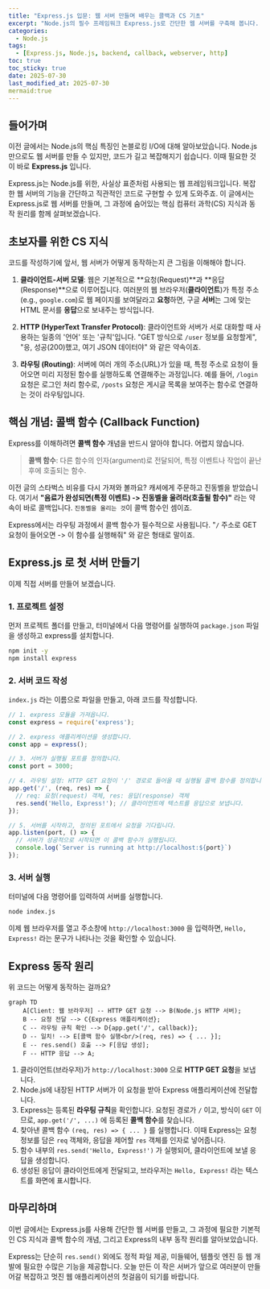 ```yaml
---
title: "Express.js 입문: 웹 서버 만들며 배우는 콜백과 CS 기초"
excerpt: "Node.js의 필수 프레임워크 Express.js로 간단한 웹 서버를 구축해 봅니다. 이 과정에서 콜백 함수, 라우팅 등 핵심 CS 개념과 동작 원리를 함께 학습합니다."
categories:
  - Node.js
tags:
  - [Express.js, Node.js, backend, callback, webserver, http]
toc: true
toc_sticky: true
date: 2025-07-30
last_modified_at: 2025-07-30
mermaid:true
---
```


## 들어가며

이전 글에서는 Node.js의 핵심 특징인 논블로킹 I/O에 대해 알아보았습니다. Node.js만으로도 웹 서버를 만들 수 있지만, 코드가 길고 복잡해지기 쉽습니다. 이때 필요한 것이 바로 **Express.js** 입니다.

Express.js는 Node.js를 위한, 사실상 표준처럼 사용되는 웹 프레임워크입니다. 복잡한 웹 서버의 기능을 간단하고 직관적인 코드로 구현할 수 있게 도와주죠. 이 글에서는 Express.js로 웹 서버를 만들며, 그 과정에 숨어있는 핵심 컴퓨터 과학(CS) 지식과 동작 원리를 함께 살펴보겠습니다.

## 초보자를 위한 CS 지식

코드를 작성하기에 앞서, 웹 서버가 어떻게 동작하는지 큰 그림을 이해해야 합니다.

1.  **클라이언트-서버 모델**: 웹은 기본적으로 **요청(Request)**과 **응답(Response)**으로 이루어집니다. 여러분의 웹 브라우저(**클라이언트**)가 특정 주소(e.g., `google.com`)로 웹 페이지를 보여달라고 **요청**하면, 구글 **서버**는 그에 맞는 HTML 문서를 **응답**으로 보내주는 방식입니다.

2.  **HTTP (HyperText Transfer Protocol)**: 클라이언트와 서버가 서로 대화할 때 사용하는 일종의 '언어' 또는 '규칙'입니다. "GET 방식으로 `/user` 정보를 요청할게", "응, 성공(200)했고, 여기 JSON 데이터야" 와 같은 약속이죠.

3.  **라우팅 (Routing)**: 서버에 여러 개의 주소(URL)가 있을 때, 특정 주소로 요청이 들어오면 미리 지정된 함수를 실행하도록 연결해주는 과정입니다. 예를 들어, `/login` 요청은 로그인 처리 함수로, `/posts` 요청은 게시글 목록을 보여주는 함수로 연결하는 것이 라우팅입니다.

## 핵심 개념: 콜백 함수 (Callback Function)

Express를 이해하려면 **콜백 함수** 개념을 반드시 알아야 합니다. 어렵지 않습니다.

> **콜백 함수**: 다른 함수의 인자(argument)로 전달되어, 특정 이벤트나 작업이 끝난 후에 호출되는 함수.

이전 글의 스타벅스 비유를 다시 가져와 볼까요? 캐셔에게 주문하고 진동벨을 받았습니다. 여기서 **"음료가 완성되면(특정 이벤트) -> 진동벨을 울려라(호출될 함수)"** 라는 약속이 바로 콜백입니다. `진동벨을 울리는 것`이 콜백 함수인 셈이죠.

Express에서는 라우팅 과정에서 콜백 함수가 필수적으로 사용됩니다. "`/` 주소로 GET 요청이 들어오면 -> 이 함수를 실행해줘" 와 같은 형태로 말이죠.

## Express.js 로 첫 서버 만들기

이제 직접 서버를 만들어 보겠습니다.

### 1. 프로젝트 설정

먼저 프로젝트 폴더를 만들고, 터미널에서 다음 명령어를 실행하여 `package.json` 파일을 생성하고 express를 설치합니다.

```bash
npm init -y
npm install express
```

### 2. 서버 코드 작성

`index.js` 라는 이름으로 파일을 만들고, 아래 코드를 작성합니다.

```javascript
// 1. express 모듈을 가져옵니다.
const express = require('express');

// 2. express 애플리케이션을 생성합니다.
const app = express();

// 3. 서버가 실행될 포트를 정의합니다.
const port = 3000;

// 4. 라우팅 설정: HTTP GET 요청이 '/' 경로로 들어올 때 실행될 콜백 함수를 정의합니다.
app.get('/', (req, res) => {
  // req: 요청(request) 객체, res: 응답(response) 객체
  res.send('Hello, Express!'); // 클라이언트에 텍스트를 응답으로 보냅니다.
});

// 5. 서버를 시작하고, 정의된 포트에서 요청을 기다립니다.
app.listen(port, () => {
  // 서버가 성공적으로 시작되면 이 콜백 함수가 실행됩니다.
  console.log(`Server is running at http://localhost:${port}`)
});
```

### 3. 서버 실행

터미널에 다음 명령어를 입력하여 서버를 실행합니다.

```bash
node index.js
```

이제 웹 브라우저를 열고 주소창에 `http://localhost:3000` 을 입력하면, `Hello, Express!` 라는 문구가 나타나는 것을 확인할 수 있습니다.

## Express 동작 원리

위 코드는 어떻게 동작하는 걸까요?

```mermaid
graph TD
    A[Client: 웹 브라우저] -- HTTP GET 요청 --> B(Node.js HTTP 서버);
    B -- 요청 전달 --> C{Express 애플리케이션};
    C -- 라우팅 규칙 확인 --> D{app.get('/', callback)};
    D -- 일치! --> E[콜백 함수 실행<br/>(req, res) => { ... }];
    E -- res.send() 호출 --> F[응답 생성];
    F -- HTTP 응답 --> A;
```

1.  클라이언트(브라우저)가 `http://localhost:3000` 으로 **HTTP GET 요청**을 보냅니다.
2.  Node.js에 내장된 HTTP 서버가 이 요청을 받아 Express 애플리케이션에 전달합니다.
3.  Express는 등록된 **라우팅 규칙**을 확인합니다. 요청된 경로가 `/` 이고, 방식이 `GET` 이므로, `app.get('/', ...)` 에 등록된 **콜백 함수**를 찾습니다.
4.  찾아낸 콜백 함수 `(req, res) => { ... }` 를 실행합니다. 이때 Express는 요청 정보를 담은 `req` 객체와, 응답을 제어할 `res` 객체를 인자로 넣어줍니다.
5.  함수 내부의 `res.send('Hello, Express!')` 가 실행되어, 클라이언트에 보낼 응답을 생성합니다.
6.  생성된 응답이 클라이언트에게 전달되고, 브라우저는 `Hello, Express!` 라는 텍스트를 화면에 표시합니다.

## 마무리하며

이번 글에서는 Express.js를 사용해 간단한 웹 서버를 만들고, 그 과정에 필요한 기본적인 CS 지식과 콜백 함수의 개념, 그리고 Express의 내부 동작 원리를 알아보았습니다.

Express는 단순히 `res.send()` 외에도 정적 파일 제공, 미들웨어, 템플릿 엔진 등 웹 개발에 필요한 수많은 기능을 제공합니다. 오늘 만든 이 작은 서버가 앞으로 여러분이 만들어갈 복잡하고 멋진 웹 애플리케이션의 첫걸음이 되기를 바랍니다.
